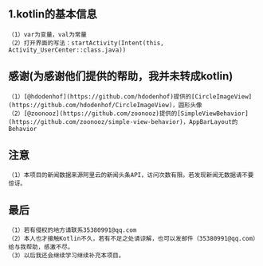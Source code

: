 ## 1.kotlin的基本信息
    （1）var为变量，val为常量
    （2）打开界面的写法：startActivity(Intent(this, Activity_UserCenter::class.java))
## 感谢(为感谢他们提供的帮助，我并未转成kotlin)
    （1）[@hdodenhof](https://github.com/hdodenhof)提供的[CircleImageView](https://github.com/hdodenhof/CircleImageView)，圆形头像
    （2）[@zoonooz](https://github.com/zoonooz)提供的[SimpleViewBehavior](https://github.com/zoonooz/simple-view-behavior)，AppBarLayout的Behavior
## 注意
    （1）本项目的新闻数据来源阿里云的新闻头条API，访问次数有限。若发现新闻无数据请不要惊讶。
## 最后
    （1）若有侵权的地方请联系35380991@qq.com
    （2）本人也才接触Kotlin不久，若有不足之处请谅解，也可以发邮件（35380991@qq.com）给与我帮助，感激不尽。
    （3）以后我还会继续学习继续补充本项目。